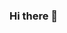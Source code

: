 ### Hi there 👋

<!--
**Gleizits/Gleizits** is a ✨ _special_ ✨ repository because its `README.md` (this file) appears on its GitHub profile.

Here are some ideas to get started:

- 🔭 I'm currently working on projects.
- 🌱 I am currently learning ruby.
- 👯 Looking to collaborate on open source projects.
- 🤔 Looking for help with nothing for now.
- 💬 Ask me about how to contact me.
- 📫 How to contact me: geisselespino05@protonmail.com
- 😄 Pronouns: Gleizits.
- ⚡ Fun fact: My name is Geissel.
-->

